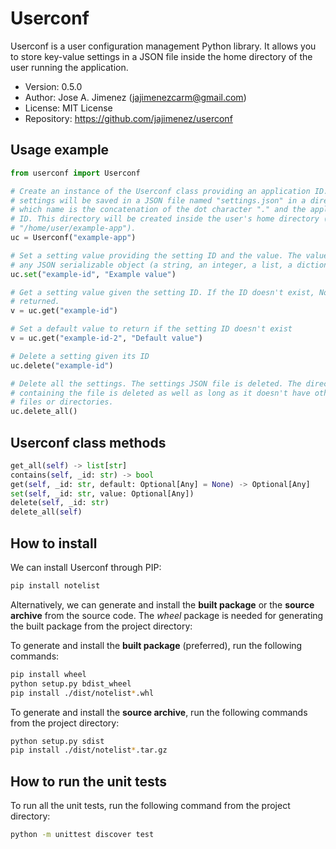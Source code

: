 # Userconf
Userconf is a user configuration management Python library. It allows you to
store key-value settings in a JSON file inside the home directory of the user
running the application.

- Version: 0.5.0
- Author: Jose A. Jimenez (jajimenezcarm@gmail.com)
- License: MIT License
- Repository: https://github.com/jajimenez/userconf

## Usage example

```python
from userconf import Userconf

# Create an instance of the Userconf class providing an application ID. The
# settings will be saved in a JSON file named "settings.json" in a directory
# which name is the concatenation of the dot character "." and the application
# ID. This directory will be created inside the user's home directory (e.g.
# "/home/user/example-app").
uc = Userconf("example-app")

# Set a setting value providing the setting ID and the value. The value can be
# any JSON serializable object (a string, an integer, a list, a dictionary...).
uc.set("example-id", "Example value")

# Get a setting value given the setting ID. If the ID doesn't exist, None is
# returned.
v = uc.get("example-id")

# Set a default value to return if the setting ID doesn't exist
v = uc.get("example-id-2", "Default value")

# Delete a setting given its ID
uc.delete("example-id")

# Delete all the settings. The settings JSON file is deleted. The directory
# containing the file is deleted as well as long as it doesn't have other
# files or directories.
uc.delete_all()
```

## Userconf class methods

```python
get_all(self) -> list[str]
contains(self, _id: str) -> bool
get(self, _id: str, default: Optional[Any] = None) -> Optional[Any]
set(self, _id: str, value: Optional[Any])
delete(self, _id: str)
delete_all(self)
```

## How to install

We can install Userconf through PIP:

```bash
pip install notelist
```

Alternatively, we can generate and install the **built package** or the
**source archive** from the source code. The *wheel* package is needed for
generating the built package from the project directory:

To generate and install the **built package** (preferred), run the
following commands:

```bash
pip install wheel
python setup.py bdist_wheel
pip install ./dist/notelist*.whl
```

To generate and install the **source archive**, run the following commands from
the project directory:

```bash
python setup.py sdist
pip install ./dist/notelist*.tar.gz
```

## How to run the unit tests

To run all the unit tests, run the following command from the project
directory:

```bash
python -m unittest discover test
```
